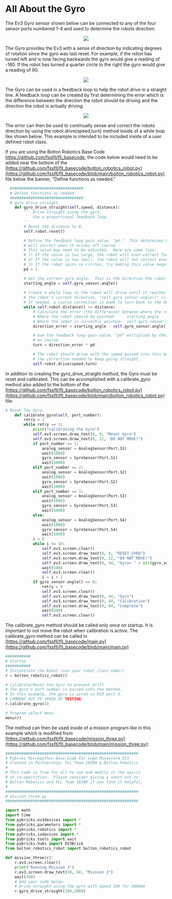 # All About the Gyro

The Ev3 Gyro sensor shown below can be connected to any of the four sensor ports numbered 1-4 and used to determine the robots direction.
<p align="center">
 <img src="ev3_gyro.png">
 </p>
The Gyro provides the Ev3 with a sense of direction by indicating degrees of rotation since the gyro was last reset.  For example, if the robot has turned left and is now facing backwards the gyro would give a reading of -180.  If the robot has turned a quarter circle to the right the gyro would give a reading of 90.
<p align="center">
<img src="headings.JPG">
</p>
The Gyro can be used in a feedback loop to help the robot drive in a straight line.  A feedback loop can be created by first determining the error which is the difference between the direction the robot should be driving and the direction the robot is actually driving.  
<p align="center">
<img src="ev3_direction.JPG">
</p>
The error can then be used to continually sense and correct the robots direction by using the robot.drive(speed,turn) method inside of a while loop like shown below.  This example is intended to be included inside of a user defined robot class.  

If you are using the Bolton Robotics Base Code https://github.com/fssfll/fll_basecode, the code below would need to be added near the bottom of the [https://github.com/fssfll/fll_basecode/bolton_robotics_robot.py](https://github.com/fssfll/fll_basecode/blob/main/bolton_robotics_robot.py) file below the banner, "Define functions as needed." 

```python
  ################################
  # Define functions as needed
  ################################
  # gyro drive straight
    def gyro_drive_straight(self,speed, distance):
        ''' Drive straight using the gyro.
            Use a proportional feedback loop.
        '''
        # Reset the distance to 0.
        self.robot.reset()

        # Define the feedback loop gain value, "pd."  This determines how much the robot
        # will correct when it drives off course.  
        # This value may need to be adjusted.  Here are some tips:
        # 1) If the value is too large, the robot will over-correct for errors and snake back and forth.  
        # 2) If the value is too small, the robot will not correct enough and will go off course.
        # 3) If the robot spins in circles, try making this value negative (pd=-1)
        pd = 1

        # Get the current gyro angle.  This is the direction the robot should keep driving. 
        starting_angle = self.gyro_sensor.angle()
       
        # Create a while loop so the robot will drive until it reaches the target distance.  Inside the loop
        # the robot's current direction, "self.gyro_sensor.angle()" is repeatedly checked to see if it has gone off course. 
        # If needed, a course correction is made to turn back to the desired direction (starting_angle)
        while self.robot.distance() <= distance:
            # Calculate the error (the difference) between where the robot should be pointed and where it is pointed
            # Where the robot should be pointed:     starting_angle
            # Where the robot is currently pointed:  self.gyro_sensor.angle()
            direction_error = starting_angle - self.gyro_sensor.angle()

            # Use the feedback loop gain value, "pd" multiplied by the, "direction_error" to make the robot turn back
            # on course.
            turn = direction_error * pd

            # The robot should drive with the speed passed into this method, "gyro_drive_straight" and turn based on
            # the correction needed to keep going straight.
            self.robot.drive(speed,turn)
```

In addition to creating the gyro_drive_straight method, the Gyro must be reset and calibrated.  This can be accomplished with a calibrate_gyro method also added to the bottom of the [https://github.com/fssfll/fll_basecode/bolton_robotics_robot.py](https://github.com/fssfll/fll_basecode/blob/main/bolton_robotics_robot.py) file:
```python
# Reset The Gyro
    def calibrate_gyro(self, port_number):
        retry = 1
        while retry == 1:
            print("calibrating the Gyro")
            self.ev3.screen.draw_text(0, 0, "Reset Gyro")
            self.ev3.screen.draw_text(0, 22, "DO NOT MOVE!")
            if port_number == 1:
                analog_sensor = AnalogSensor(Port.S1)
                wait(1000)
                gyro_sensor = GyroSensor(Port.S1)
                wait(1000)
            elif port_number == 2:
                analog_sensor = AnalogSensor(Port.S2)
                wait(1000)
                gyro_sensor = GyroSensor(Port.S2)
                wait(1000)
            elif port_number == 3:
                analog_sensor = AnalogSensor(Port.S3)
                wait(1000)
                gyro_sensor = GyroSensor(Port.S3)
                wait(1000)
            else:
                analog_sensor = AnalogSensor(Port.S4)
                wait(1000)
                gyro_sensor = GyroSensor(Port.S4)
                wait(1000)
            i = 0
            while i <= 10:
                self.ev3.screen.clear()
                self.ev3.screen.draw_text(0, 0, "RESET GYRO")
                self.ev3.screen.draw_text(0, 22, "DO NOT MOVE!")
                self.ev3.screen.draw_text(0, 44, "Gyro= " + str(gyro_sensor.angle()))
                wait(100)
                self.ev3.screen.clear()
                i = i + 1
            if gyro_sensor.angle() == 0:
                retry = 0
                self.ev3.screen.clear()
                self.ev3.screen.draw_text(0, 44, "Gyro")
                self.ev3.screen.draw_text(0, 44, "Calibration")
                self.ev3.screen.draw_text(0, 84, "Complete")
                wait(500)
                self.ev3.screen.clear()
```
The calibrate_gyro method should be called only once on startup.  It is important to not move the robot when calibration is active.  The calibrate_gyro method can be called in [https://github.com/fssfll/fll_basecode/main.py](https://github.com/fssfll/fll_basecode/blob/main/main.py)
```python
###########
# Startup
###########
# Instantiate the Robot (use your robot class name!)
r = bolton_robotics_robot()

# Calibrate/Reset the Gyro to prevent drift
# The gyro's port number is passed into the method.  
# In this example, the gyro is wired to EV3 port 4.
# COMMENT OUT TO SPEED UP TESTING!
r.calibrate_gyro(4)

# Program select menu
menu(r)
```


The method can then be used inside of a mission program like in this example which is modified from [https://github.com/fssfll/fll_basecode/mission_three.py](https://github.com/fssfll/fll_basecode/blob/main/mission_three.py):
```python
##########################################################
# Pybrcks Micropython Base Code For Lego Mindstorm EV3 
# Created in Partnership: FLL Team 18300 & Bolton Robotics
#
# This code is free for all to use and modify in the spirit 
# of co-opertition.  Please consider giving a shout-out to
# Bolton Robotics and FLL Team 18300 if you find it helpful.
#
##########################################################
# mission_three.py
##########################################################

import math
import time
from pybricks.ev3devices import *
from pybricks.parameters import *
from pybricks.robotics import *
from pybricks.iodevices import *
from pybricks.tools import wait
from pybricks.hubs import EV3Brick
from bolton_robotics_robot import bolton_robotics_robot

def mission_three(r):
    r.ev3.screen.clear()
    print("Running Mission 3")
    r.ev3.screen.draw_text(30, 60, "Mission 3")
    wait(100)
    # Add your code below:
    # Drive straight using the gyro with speed 100 for 3000mm
    r.gyro_drive_straight(100,3000)
```

